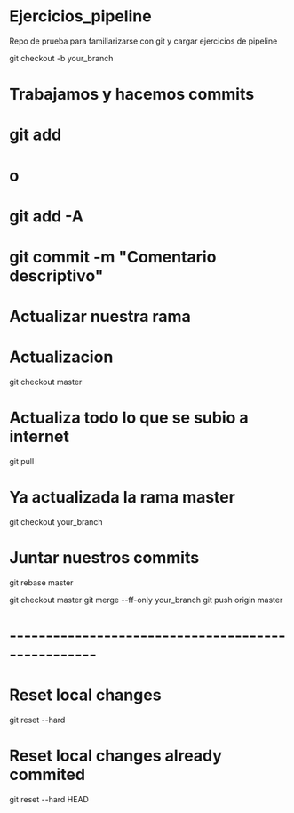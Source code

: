# Ejercicios_pipeline
Repo de prueba para familiarizarse con git y cargar ejercicios de pipeline


git checkout -b your_branch
# Trabajamos y hacemos commits
# git add <archivo>
# o 
# git add -A
# git commit -m "Comentario descriptivo"
# Actualizar nuestra rama

# Actualizacion
git checkout master

# Actualiza todo lo que se subio a internet
git pull

# Ya actualizada la rama master
git checkout your_branch

# Juntar nuestros commits
git rebase master



git checkout master
git merge --ff-only your_branch
git push origin master

# --------------------------------------------------
# Reset local changes
git reset --hard
# Reset local changes already commited
git reset --hard HEAD
